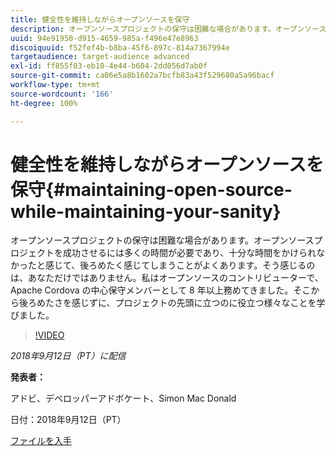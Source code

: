 ```yaml
---
title: 健全性を維持しながらオープンソースを保守
description: オープンソースプロジェクトの保守は困難な場合があります。オープンソースプロジェクトを成功させるには多くの時間が必要であり、十分な時間をかけられなかったと感じて、後ろめたく感じてしまうことがよくあります。後ろめたさを感じずに、プロジェクトの先頭に立つのに役立つことをいくつか学びます。
uuid: 94e91950-d915-4659-985a-f496e47e8963
discoiquuid: f52fef4b-b8ba-45f6-897c-814a7367994e
targetaudience: target-audience advanced
exl-id: ff855f03-eb10-4e44-b604-2dd056d7ab0f
source-git-commit: ca06e5a8b1602a7bcfb83a43f529680a5a96bacf
workflow-type: tm+mt
source-wordcount: '166'
ht-degree: 100%

---
```


# 健全性を維持しながらオープンソースを保守{#maintaining-open-source-while-maintaining-your-sanity}

オープンソースプロジェクトの保守は困難な場合があります。オープンソースプロジェクトを成功させるには多くの時間が必要であり、十分な時間をかけられなかったと感じて、後ろめたく感じてしまうことがよくあります。そう感じるのは、あなただけではありません。私はオープンソースのコントリビューターで、Apache Cordova の中心保守メンバーとして 8 年以上務めてきました。そこから後ろめたさを感じずに、プロジェクトの先頭に立つのに役立つ様々なことを学びました。

>[!VIDEO](https://video.tv.adobe.com/v/23713/?quality=9)

*2018年9月12日（PT）に配信*

**発表者：**

アドビ、デベロッパーアドボケート、Simon Mac Donald

日付：2018年9月12日（PT）

[ファイルを入手](assets/maintaining-open-source-while-maintaining-your-sanity-gems-091218.pdf)

<!--
[Get back to the Overview](https://helpx.adobe.com/experience-manager/kt/eseminars/gems/aem-index.html)
-->
